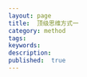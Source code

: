 ```yaml
---
layout: page
title:  顶级思维方式一
category: method
tags: 
keywords:
description:
published:  true
---
```





